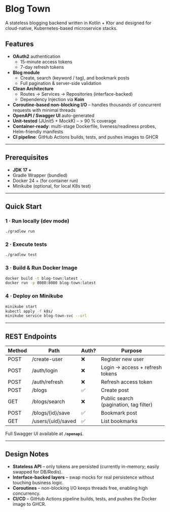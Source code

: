# Blog Town

A stateless blogging backend written in Kotlin + Ktor and designed for cloud-native, Kubernetes-based microservice stacks.

## Features
- **OAuth2** authentication  
  - 15-minute access tokens  
  - 7-day refresh tokens  
- **Blog module**  
  - Create, search (keyword / tag), and bookmark posts  
  - Full pagination & server-side validation  
- **Clean Architecture**  
  - Routes → Services → Repositories (interface-backed)  
  - Dependency Injection via **Koin**  
- **Coroutine-based non-blocking I/O** – handles thousands of concurrent requests with minimal threads  
- **OpenAPI / Swagger UI** auto-generated  
- **Unit-tested** (JUnit5 + MockK) – > 90 % coverage  
- **Container-ready**: multi-stage Dockerfile, liveness/readiness probes, Helm-friendly manifests  
- **CI pipeline**: GitHub Actions builds, tests, and pushes images to GHCR

---

## Prerequisites
* **JDK 17 +**
* Gradle Wrapper (bundled)
* Docker 24 + (for container run)
* Minikube (optional, for local K8s test)

---

## Quick Start

### 1 · Run locally (dev mode)
```bash
./gradlew run
```

### 2 · Execute tests
```bash
./gradlew test
```

### 3 · Build & Run Docker Image
```bash
docker build -t blog-town:latest .
docker run -p 8080:8080 blog-town:latest
```

### 4 · Deploy on Minikube
```bash
minikube start
kubectl apply -f k8s/
minikube service blog-town-svc --url
```

----

## REST Endpoints

| Method | Path               | Auth? | Purpose                                   |
| ------ | ------------------ | ----- | ----------------------------------------- |
| POST   | /create-user       | ❌    | Register new user                         |
| POST   | /auth/login        | ❌    | Login → access + refresh tokens           |
| POST   | /auth/refresh      | ❌    | Refresh access token                      |
| POST   | /blogs             | ✅    | Create post                               |
| GET    | /blogs/search      | ❌    | Public search (pagination, tag filter)    |
| POST   | /blogs/{id}/save   | ✅    | Bookmark post                             |
| GET    | /users/{uid}/saved | ✅    | List bookmarks                            |

Full Swagger UI available at **`/openapi`**.

---

## Design Notes

- **Stateless API** – only tokens are persisted (currently in-memory; easily swapped for DB/Redis).  
- **Interface-backed layers** – swap mocks for real persistence without touching business logic.  
- **Coroutines** – non-blocking I/O keeps threads free, enabling high concurrency.  
- **CI/CD** – GitHub Actions pipeline builds, tests, and pushes the Docker image to GHCR.

